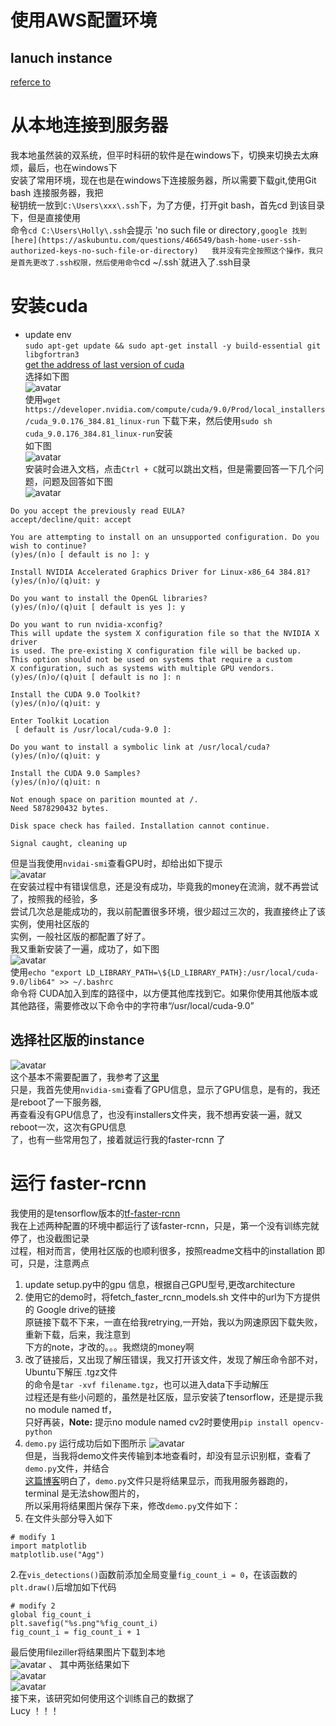 # 使用AWS配置环境  

## lanuch instance  
[referce to](https://zhuanlan.zhihu.com/p/25066187)  
# 从本地连接到服务器  
我本地虽然装的双系统，但平时科研的软件是在windows下，切换来切换去太麻烦，最后，也在windows下  
安装了常用环境，现在也是在windows下连接服务器，所以需要下载git,使用Git bash 连接服务器，我把  
秘钥统一放到`C:\Users\xxx\.ssh`下，为了方便，打开git bash，首先cd 到该目录下，但是直接使用  
命令`cd C:\Users\Holly\.ssh`会提示 'no such file or directory`,google 找到[here](https://askubuntu.com/questions/466549/bash-home-user-ssh-authorized-keys-no-such-file-or-directory)  
我并没有完全按照这个操作，我只是首先更改了.ssh权限，然后使用命令`cd ~/.ssh`就进入了.ssh目录  
# 安装cuda  
* update env  
`sudo apt-get update && sudo apt-get install -y build-essential git libgfortran3`  
[get the address of last version of cuda](https://developer.nvidia.com/cuda-90-download-archive)  
选择如下图  
![avatar](cuda.png)  
使用`wget https://developer.nvidia.com/compute/cuda/9.0/Prod/local_installers/cuda_9.0.176_384.81_linux-run` 下载下来，然后使用`sudo sh cuda_9.0.176_384.81_linux-run`安装  
如下图  
![avatar](cudaInstall.png)  
安装时会进入文档，点击`Ctrl + C`就可以跳出文档，但是需要回答一下几个问题，问题及回答如下图  
![avatar](q.png)  
```
Do you accept the previously read EULA?
accept/decline/quit: accept

You are attempting to install on an unsupported configuration. Do you wish to continue?
(y)es/(n)o [ default is no ]: y

Install NVIDIA Accelerated Graphics Driver for Linux-x86_64 384.81?
(y)es/(n)o/(q)uit: y

Do you want to install the OpenGL libraries?
(y)es/(n)o/(q)uit [ default is yes ]: y

Do you want to run nvidia-xconfig?
This will update the system X configuration file so that the NVIDIA X driver
is used. The pre-existing X configuration file will be backed up.
This option should not be used on systems that require a custom
X configuration, such as systems with multiple GPU vendors.
(y)es/(n)o/(q)uit [ default is no ]: n

Install the CUDA 9.0 Toolkit?
(y)es/(n)o/(q)uit: y

Enter Toolkit Location
 [ default is /usr/local/cuda-9.0 ]:

Do you want to install a symbolic link at /usr/local/cuda?
(y)es/(n)o/(q)uit: y

Install the CUDA 9.0 Samples?
(y)es/(n)o/(q)uit: n

Not enough space on parition mounted at /.
Need 5878290432 bytes.

Disk space check has failed. Installation cannot continue.

Signal caught, cleaning up
```  
但是当我使用`nvidai-smi`查看GPU时，却给出如下提示  
![avatar](check_cudaInfo.png)  
在安装过程中有错误信息，还是没有成功，毕竟我的money在流淌，就不再尝试了，按照我的经验，多  
尝试几次总是能成功的，我以前配置很多环境，很少超过三次的，我直接终止了该实例，使用社区版的  
实例，一般社区版的都配置了好了。  
我又重新安装了一遍，成功了，如下图  
![avatar](gpuInfo.png)  
使用`echo "export LD_LIBRARY_PATH=\${LD_LIBRARY_PATH}:/usr/local/cuda-9.0/lib64" >> ~/.bashrc`  
命令将 CUDA加入到库的路径中，以方便其他库找到它。如果你使用其他版本或其他路径，需要修改以下命令中的字符串“/usr/local/cuda-9.0”   
## 选择社区版的instance  
 ![avatar](communityAMI.png)  
 这个基本不需要配置了，我参考了[这里](https://www.pyimagesearch.com/2017/09/20/pre-configured-amazon-aws-deep-learning-ami-with-python/)  
 只是，我首先使用`nvidia-smi`查看了GPU信息，显示了GPU信息，是有的，我还是reboot了一下服务器,  
 再查看没有GPU信息了，也没有installers文件夹，我不想再安装一遍，就又reboot一次，这次有GPU信息  
 了，也有一些常用包了，接着就运行我的faster-rcnn 了  
# 运行 faster-rcnn  
我使用的是tensorflow版本的[tf-faster-rcnn](https://github.com/endernewton/tf-faster-rcnn)  
我在上述两种配置的环境中都运行了该faster-rcnn，只是，第一个没有训练完就停了，也没截图记录  
过程，相对而言，使用社区版的也顺利很多，按照readme文档中的installation 即可，只是，注意两点  
1. update setup.py中的gpu 信息，根据自己GPU型号,更改architecture   
2. 使用它的demo时，将fetch_faster_rcnn_models.sh 文件中的url为下方提供的 Google drive的链接  
原链接下载不下来，一直在给我retrying,一开始，我以为网速原因下载失败，重新下载，后来，我注意到  
下方的note，才改的。。。我燃烧的money啊  
3.  改了链接后，又出现了解压错误，我又打开该文件，发现了解压命令部不对，Ubuntu下解压 .tgz文件  
的命令是`tar -xvf filename.tgz`，也可以进入data下手动解压  
过程还是有些小问题的，虽然是社区版，显示安装了tensorflow，还是提示我no module named tf，  
只好再装，**Note:** 提示no module named cv2时要使用`pip install opencv-python`  
4. `demo.py` 运行成功后如下图所示
![avatar](res_demo.png)  
但是，当我将demo文件夹传输到本地查看时，却没有显示识别框，查看了`demo.py`文件，并结合  
[这篇博客](https://blog.csdn.net/zzyincsdn/article/details/84780511)明白了，`demo.py`文件只是将结果显示，而我用服务器跑的，terminal 是无法show图片的，  
所以采用将结果图片保存下来，修改`demo.py`文件如下：  
1. 在文件头部分导入如下 
```
# modify 1
import matplotlib
matplotlib.use("Agg")
```  
2.在`vis_detections()`函数前添加全局变量`fig_count_i = 0`，在该函数的`plt.draw()`后增加如下代码  
```
# modify 2
global fig_count_i
plt.savefig("%s.png"%fig_count_i)
fig_count_i = fig_count_i + 1
```   
最后使用fileziller将结果图片下载到本地  
![avatar](res.png)  、
其中两张结果如下  
![avatar](https://github.com/Emma-uestc/pictures-note/blob/master/tf-faster-rcnn-gpu/demo_res/0.png)  
![avatar](https://github.com/Emma-uestc/pictures-note/blob/master/tf-faster-rcnn-gpu/demo_res/1.png)  
接下来，该研究如何使用这个训练自己的数据了  
Lucy ！！！